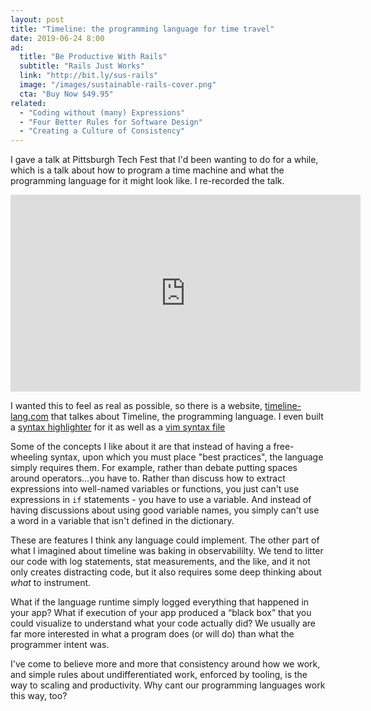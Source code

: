 ```yaml
---
layout: post
title: "Timeline: the programming language for time travel"
date: 2019-06-24 8:00
ad:
  title: "Be Productive With Rails"
  subtitle: "Rails Just Works"
  link: "http://bit.ly/sus-rails"
  image: "/images/sustainable-rails-cover.png"
  cta: "Buy Now $49.95"
related:
  - "Coding without (many) Expressions"
  - "Four Better Rules for Software Design"
  - "Creating a Culture of Consistency"
---
```


I gave a talk at Pittsburgh Tech Fest that I'd been wanting to do for a while, which is a talk about how to program a time machine and what the programming
language for it might look like. I re-recorded the talk.

<!-- more -->

<iframe width="560" height="315" src="https://www.youtube.com/embed/WKN-wh3S6Yg" frameborder="0" allow="accelerometer; autoplay; encrypted-media; gyroscope; picture-in-picture" allowfullscreen></iframe>

I wanted this to feel as real as possible, so there is a website, <a href="https://timeline-lang.com">timeline-lang.com</a> that talkes about Timeline, the
programming language.  I even built a [syntax
highlighter](https://github.com/davetron5000/timeline-lang.com/blob/master/src/js/server/highlighters/timeline.js) for it as well as a [vim syntax file](https://github.com/davetron5000/vim-timeline)

<div data-ad></div>

Some of the concepts I like about it are that instead of having a free-wheeling syntax, upon which you must place "best practices", the language simply
requires them.  For example, rather than debate putting spaces around operators…you have to.  Rather than discuss how to extract expressions into well-named
variables or functions, you just can't use expressions in `if` statements - you have to use a variable.  And instead of having discussions about using good
variable names, you simply can't use a word in a variable that isn't defined in the dictionary.

These are features I think any language could implement.  The other part of what I imagined about timeline was baking in observabililty.  We tend to litter
our code with log statements, stat measurements, and the like, and it not only creates distracting code, but it also requires some deep thinking about *what*
to instrument.

What if the language runtime simply logged everything that happened in your app?  What if execution of your app produced a “black box” that you could
visualize to understand what your code actually did?  We usually are far more interested in what a program does (or will do) than what the programmer intent
was.

I've come to believe more and more that consistency around how we work, and simple rules about undifferentiated work, enforced by tooling, is the way to
scaling and productivity.  Why cant our programming languages work this way, too?
